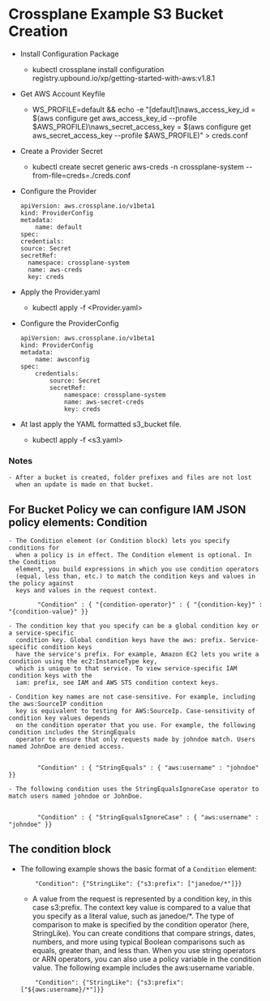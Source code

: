 # Crossplane Example S3 Bucket Creation

* Install Configuration Package
    - kubectl crossplane install configuration registry.upbound.io/xp/getting-started-with-aws:v1.8.1

* Get AWS Account Keyfile
    - WS_PROFILE=default && echo -e "[default]\naws_access_key_id = $(aws configure get aws_access_key_id --profile $AWS_PROFILE)\naws_secret_access_key = $(aws configure get aws_secret_access_key --profile $AWS_PROFILE)" > creds.conf

* Create a Provider Secret
    - kubectl create secret generic aws-creds -n crossplane-system --from-file=creds=./creds.conf

* Configure the Provider

    ````
    apiVersion: aws.crossplane.io/v1beta1
    kind: ProviderConfig
    metadata:
        name: default
    spec:
    credentials:
    source: Secret
    secretRef:
      namespace: crossplane-system
      name: aws-creds
      key: creds

    ````
* Apply the Provider.yaml
    - kubectl apply -f <Provider.yaml>

* Configure the ProviderConfig

    ````
    apiVersion: aws.crossplane.io/v1beta1
    kind: ProviderConfig
    metadata:
        name: awsconfig
    spec:
        credentials:
            source: Secret
            secretRef:
                namespace: crossplane-system
                name: aws-secret-creds
                key: creds

    ````

* At last apply the YAML formatted s3_bucket file.
    - kubectl apply -f <s3.yaml>

### Notes

    - After a bucket is created, folder prefixes and files are not lost
      when an update is made on that bucket.

## For Bucket Policy we can configure IAM JSON policy elements: Condition

    - The Condition element (or Condition block) lets you specify conditions for
      when a policy is in effect. The Condition element is optional. In the Condition 
      element, you build expressions in which you use condition operators 
      (equal, less than, etc.) to match the condition keys and values in the policy against
      keys and values in the request context.

            "Condition" : { "{condition-operator}" : { "{condition-key}" : "{condition-value}" }}
    
    - The condition key that you specify can be a global condition key or a service-specific
      condition key. Global condition keys have the aws: prefix. Service-specific condition keys
      have the service's prefix. For example, Amazon EC2 lets you write a condition using the ec2:InstanceType key,
      which is unique to that service. To view service-specific IAM condition keys with the
      iam: prefix, see IAM and AWS STS condition context keys.

    - Condition key names are not case-sensitive. For example, including the aws:SourceIP condition
      key is equivalent to testing for AWS:SourceIp. Case-sensitivity of condition key values depends
      on the condition operator that you use. For example, the following condition includes the StringEquals
      operator to ensure that only requests made by johndoe match. Users named JohnDoe are denied access.


            "Condition" : { "StringEquals" : { "aws:username" : "johndoe" }}

    - The following condition uses the StringEqualsIgnoreCase operator to match users named johndoe or JohnDoe.
        

            "Condition" : { "StringEqualsIgnoreCase" : { "aws:username" : "johndoe" }}

## The condition block

* The following example shows the basic format of a ```Condition``` element:

    ````
        "Condition": {"StringLike": {"s3:prefix": ["janedoe/*"]}}
    ````
    - A value from the request is represented by a condition key, in this case s3:prefix. The context
      key value is compared to a value that you specify as a literal value, such as janedoe/*. 
      The type of comparison to make is specified by the condition operator (here, StringLike).
      You can create conditions that compare strings, dates, numbers, and more using typical Boolean
      comparisons such as equals, greater than, and less than. When you use string operators or ARN operators,
      you can also use a policy variable in the condition value.
      The following example includes the aws:username variable.

    ````
        "Condition": {"StringLike": {"s3:prefix": ["${aws:username}/*"]}}
    ````